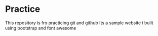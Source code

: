 # Practice
This repository is fro practicing git and github
Its a sample website i built using bootstrap and font awesome

